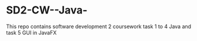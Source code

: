 # SD2-CW--Java-
This repo contains software development 2 coursework task 1 to 4 Java and task 5 GUI in JavaFX 
